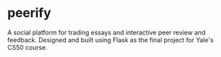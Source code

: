 # peerify
A social platform for trading essays and interactive peer review and feedback. Designed and built using Flask as the final project for Yale's CS50 course. 
